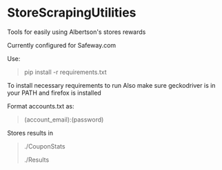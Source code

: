 # StoreScrapingUtilities
Tools for easily using Albertson's stores rewards 

Currently configured for Safeway.com

Use:
> pip install -r requirements.txt

To install necessary requirements to run
Also make sure geckodriver is in your PATH and firefox is installed

Format accounts.txt as:
> (account_email):(password)

Stores results in 
> ./CouponStats
> 
> ./Results
